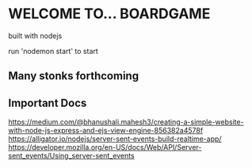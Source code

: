 # WELCOME TO... BOARDGAME

built with nodejs

run 'nodemon start' to start

## Many stonks forthcoming

## Important Docs
https://medium.com/@bhanushali.mahesh3/creating-a-simple-website-with-node-js-express-and-ejs-view-engine-856382a4578f
https://alligator.io/nodejs/server-sent-events-build-realtime-app/
https://developer.mozilla.org/en-US/docs/Web/API/Server-sent_events/Using_server-sent_events
